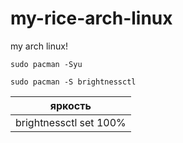 # my-rice-arch-linux
my arch linux!







`sudo pacman -Syu`

`sudo pacman -S brightnessctl`

| яркость |
| ------- |
| brightnessctl set 100% |

